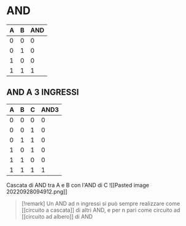 # AND
A | B | AND
--- | --- | ---
0 | 0 | 0
0 | 1 | 0
1 | 0 | 0
1 | 1 | 1



## AND A 3 INGRESSI

A | B | C | AND3
--- | --- | --- | ---
0 | 0 | 0 | 0
0 | 0 | 1 | 0
0 | 1 | 1 | 0
1 | 0 | 1 | 0
1 | 1 | 0 | 0
1 | 1 | 1 | 1

Cascata di AND tra A e B con l'AND di C
![[Pasted image 20220928094912.png]]


>[!remark]
>Un AND ad n ingressi si può sempre realizzare come [[circuito a cascata]] di altri AND, e per n pari come circuito ad [[circuito ad albero]] di AND

